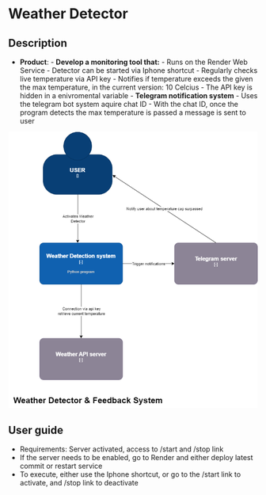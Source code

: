 # Weather Detector

## Description

- **Product**:
      - **Develop a monitoring tool that:**
          - Runs on the Render Web Service
          - Detector can be started via Iphone shortcut
          - Regularly checks live temperature via API key
          - Notifies if temperature exceeds the given the max temperature, in the current version: 10 Celcius
          - The API key is hidden in a enivromental variable
      - **Telegram notification system**
          - Uses the telegram bot system aquire chat ID
          - With the chat ID, once the program detects the max temperature is passed a message is sent to user

![Alt text](image.png)

## User guide

- Requirements: Server activated, access to /start and /stop link
- If the server needs to be enabled, go to Render and either deploy latest commit or restart service
- To execute, either use the Iphone shortcut, or go to the /start link to activate, and /stop link to deactivate
